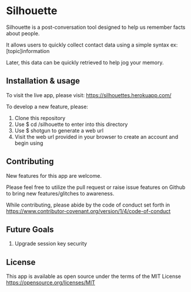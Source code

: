 # Silhouette

Silhouette is a post-conversation tool designed to help us remember facts about people.

It allows users to quickly collect contact data using a simple syntax ex: [topic]information

Later, this data can be quickly retrieved to help jog your memory.


## Installation & usage
To visit the live app, please visit:
https://silhouettes.herokuapp.com/

To develop a new feature, please:

1. Clone this repository
2. Use $ cd <download directory name here>/silhouette to enter into this directory
3. Use $ shotgun to generate a web url
4. Visit the web url provided in your browser to create an account and begin using

## Contributing
New features for this app are welcome.

Please feel free to utilize the pull request or raise issue features on Github to bring new features/glitches to awareness.

While contributing, please abide by the code of conduct set forth in https://www.contributor-covenant.org/version/1/4/code-of-conduct

## Future Goals

1. Upgrade session key security

## License
This app is available as open source under the terms of the MIT License https://opensource.org/licenses/MIT
